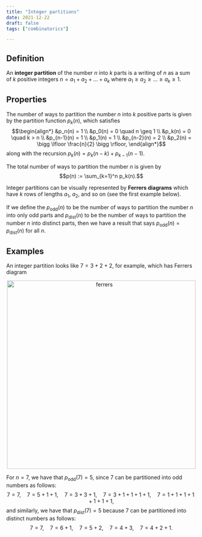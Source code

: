 ```yaml
---
title: "Integer partitions"
date: 2021-12-22
draft: false
tags: ["combinatorics"]

---
```



## Definition
An **integer partition** of the number $n$ into $k$ parts is a writing of $n$ as a sum of $k$ positive integers $n = a_1 + a_2 + \dots + a_k$ where $a_1 \geq a_2 \geq \dots \geq a_k \geq 1$. 

## Properties
The number of ways to partition the number $n$ into $k$ positive parts is given by the partition function $p_k(n)$, which satisfies $$\begin{align*}
&p_n(n) = 1 \\
&p_0(n) = 0 \quad n \geq 1 \\
&p_k(n) = 0 \quad k > n \\
&p_{n-1}(n) = 1 \\
&p_1(n) = 1 \\
&p_{n-2}(n) = 2 \\
&p_2(n) = \bigg \lfloor \frac{n}{2} \bigg \rfloor,
\end{align*}$$ along with the recursion $p_k(n) = p_k(n-k) + p_{k-1}(n-1)$.

The total number of ways to partition the number $n$ is given by $$p(n) := \sum_{k=1}^n p_k(n).$$

Integer partitions can be visually represented by **Ferrers diagrams** which have $k$ rows of lengths $a_1$, $a_2$, and so on (see the first example below).

If we define the $p_{\text{odd}}(n)$ to be the number of ways to partition the number $n$ into only odd parts and $p_{\text{dist}}(n)$ to be the number of ways to partition the number $n$ into distinct parts, then we have a result that says $p_{\text{odd}}(n) = p_{\text{dist}}(n)$ for all $n$. 

## Examples
An integer partition looks like $7 = 3 + 2 + 2$, for example, which has Ferrers diagram 
<center><img src="/322_ferrers.png" title="fig" alt="ferrers" width="500" height=auto></center>

For $n = 7$, we have that $p_\text{odd}(7) = 5$, since $7$ can be partitioned into odd numbers as follows: $$7 = 7, \quad 7 = 5 + 1 + 1, \quad 7 = 3 + 3 + 1, \quad 7 = 3 + 1 + 1 + 1 + 1, \quad 7 = 1 + 1 + 1 + 1 + 1 + 1 + 1,$$ and similarly, we have that $p_\text{dist}(7) = 5$ because $7$ can be partitioned into distinct numbers as follows: $$7 = 7, \quad 7 = 6 + 1, \quad 7 = 5 + 2, \quad 7 = 4 + 3, \quad 7 = 4 + 2 + 1.$$